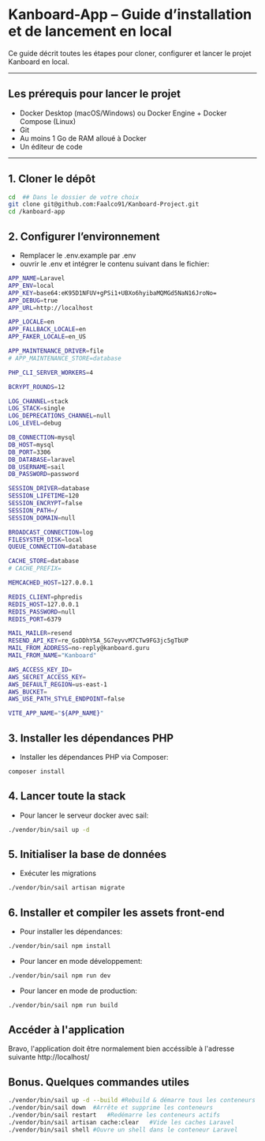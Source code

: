 # Kanboard-App – Guide d’installation et de lancement en local

Ce guide décrit toutes les étapes pour cloner, configurer et lancer le projet Kanboard en local.

---

## Les prérequis pour lancer le projet

- Docker Desktop (macOS/Windows) ou Docker Engine + Docker Compose (Linux)
- Git
- Au moins 1 Go de RAM alloué à Docker
- Un éditeur de code

---

## 1. Cloner le dépôt

```bash
cd  ## Dans le dossier de votre choix
git clone git@github.com:Faalco91/Kanboard-Project.git
cd /kanboard-app
```

## 2. Configurer l’environnement

- Remplacer le .env.example par .env
- ouvrir le .env et intégrer le contenu suivant dans le fichier: 

```bash
APP_NAME=Laravel
APP_ENV=local
APP_KEY=base64:eK95D1NFUV+gPSi1+UBXo6hyibaMQMGd5NaN16JroNo=
APP_DEBUG=true
APP_URL=http://localhost

APP_LOCALE=en
APP_FALLBACK_LOCALE=en
APP_FAKER_LOCALE=en_US

APP_MAINTENANCE_DRIVER=file
# APP_MAINTENANCE_STORE=database

PHP_CLI_SERVER_WORKERS=4

BCRYPT_ROUNDS=12

LOG_CHANNEL=stack
LOG_STACK=single
LOG_DEPRECATIONS_CHANNEL=null
LOG_LEVEL=debug

DB_CONNECTION=mysql
DB_HOST=mysql
DB_PORT=3306
DB_DATABASE=laravel
DB_USERNAME=sail
DB_PASSWORD=password

SESSION_DRIVER=database
SESSION_LIFETIME=120
SESSION_ENCRYPT=false
SESSION_PATH=/
SESSION_DOMAIN=null

BROADCAST_CONNECTION=log
FILESYSTEM_DISK=local
QUEUE_CONNECTION=database

CACHE_STORE=database
# CACHE_PREFIX=

MEMCACHED_HOST=127.0.0.1

REDIS_CLIENT=phpredis
REDIS_HOST=127.0.0.1
REDIS_PASSWORD=null
REDIS_PORT=6379

MAIL_MAILER=resend
RESEND_API_KEY=re_GsDDhY5A_5G7eyvvM7CTw9FG3jc5gTbUP
MAIL_FROM_ADDRESS=no-reply@kanboard.guru
MAIL_FROM_NAME="Kanboard"

AWS_ACCESS_KEY_ID=
AWS_SECRET_ACCESS_KEY=
AWS_DEFAULT_REGION=us-east-1
AWS_BUCKET=
AWS_USE_PATH_STYLE_ENDPOINT=false

VITE_APP_NAME="${APP_NAME}"
```


## 3. Installer les dépendances PHP

- Installer les dépendances PHP via Composer:
```bash
composer install
```


## 4. Lancer toute la stack

- Pour lancer le serveur docker avec sail:
```bash
./vendor/bin/sail up -d
```


## 5. Initialiser la base de données

- Exécuter les migrations
``` bash
./vendor/bin/sail artisan migrate
```

## 6. Installer et compiler les assets front-end

- Pour installer les dépendances:
```bash
./vendor/bin/sail npm install
```

- Pour lancer en mode développement:
```bash
./vendor/bin/sail npm run dev
```

- Pour lancer en mode de production:
```bash
./vendor/bin/sail npm run build
```


## Accéder à l'application

Bravo, l'application doit être normalement bien accéssible à l'adresse suivante http://localhost/


## Bonus. Quelques commandes utiles

```bash
./vendor/bin/sail up -d --build	#Rebuild & démarre tous les conteneurs
./vendor/bin/sail down	#Arrête et supprime les conteneurs
./vendor/bin/sail restart	#Redémarre les conteneurs actifs
./vendor/bin/sail artisan cache:clear	#Vide les caches Laravel
./vendor/bin/sail shell	#Ouvre un shell dans le conteneur Laravel
```